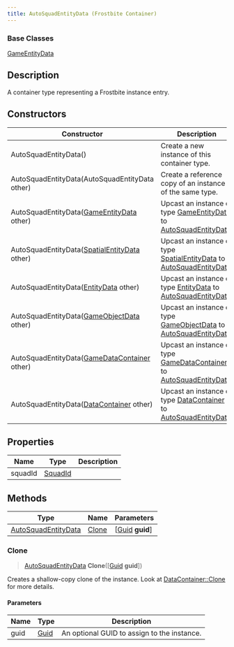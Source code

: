 ```yaml
---
title: AutoSquadEntityData (Frostbite Container)
---
```

### Base Classes

[GameEntityData](GameEntityData)

## Description

A container type representing a Frostbite instance entry.

## Constructors

| Constructor                                                                    | Description                                                                                                                   |
| ------------------------------------------------------------------------------ | ----------------------------------------------------------------------------------------------------------------------------- |
| AutoSquadEntityData()                                                          | Create a new instance of this container type.                                                                                 |
| AutoSquadEntityData(AutoSquadEntityData other)                                 | Create a reference copy of an instance of the same type.                                                                      |
| AutoSquadEntityData([GameEntityData](GameEntityData) other)                    | Upcast an instance of type [GameEntityData](GameEntityData) to [AutoSquadEntityData](AutoSquadEntityData).                    |
| AutoSquadEntityData([SpatialEntityData](SpatialEntityData) other)              | Upcast an instance of type [SpatialEntityData](SpatialEntityData) to [AutoSquadEntityData](AutoSquadEntityData).              |
| AutoSquadEntityData([EntityData](EntityData) other)                            | Upcast an instance of type [EntityData](EntityData) to [AutoSquadEntityData](AutoSquadEntityData).                            |
| AutoSquadEntityData([GameObjectData](GameObjectData) other)                    | Upcast an instance of type [GameObjectData](GameObjectData) to [AutoSquadEntityData](AutoSquadEntityData).                    |
| AutoSquadEntityData([GameDataContainer](GameDataContainer) other)              | Upcast an instance of type [GameDataContainer](GameDataContainer) to [AutoSquadEntityData](AutoSquadEntityData).              |
| AutoSquadEntityData([DataContainer](/vext/ref/cls/shr/datacontainer) other) | Upcast an instance of type [DataContainer](/vext/ref/cls/shr/datacontainer) to [AutoSquadEntityData](AutoSquadEntityData). |

## Properties

| Name    | Type               | Description |
| ------- | ------------------ | ----------- |
| squadId | [SquadId](SquadId) |             |

## Methods

| Type                                       | Name            | Parameters                                     |
| ------------------------------------------ | --------------- | ---------------------------------------------- |
| [AutoSquadEntityData](AutoSquadEntityData) | [Clone](#clone) | \[[Guid](/vext/ref/cls/shr/guid) **guid**\] |

### Clone

> [AutoSquadEntityData](AutoSquadEntityData) **Clone**(\[[Guid](/vext/ref/cls/shr/guid) **guid**\])

Creates a shallow-copy clone of the instance. Look at [DataContainer::Clone](/vext/ref/cls/shr/datacontainer#clone) for more details.

#### Parameters

| Name | Type         | Description                                 |
| ---- | ------------ | ------------------------------------------- |
| guid | [Guid](Guid) | An optional GUID to assign to the instance. |
